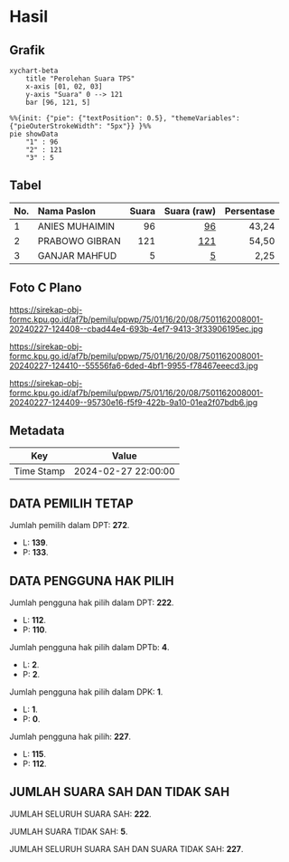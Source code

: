 # Hasil

## Grafik

```mermaid
xychart-beta
    title "Perolehan Suara TPS"
    x-axis [01, 02, 03]
    y-axis "Suara" 0 --> 121
    bar [96, 121, 5]
```

```mermaid
%%{init: {"pie": {"textPosition": 0.5}, "themeVariables": {"pieOuterStrokeWidth": "5px"}} }%%
pie showData
    "1" : 96
    "2" : 121
    "3" : 5
```

## Tabel

| No. | Nama Paslon    | Suara | Suara (raw) | Persentase |
|:--- |:-------------- | -----:| -----------:| ----------:|
| 1   | ANIES MUHAIMIN | 96    | [96][p-1]   | 43,24      |
| 2   | PRABOWO GIBRAN | 121   | [121][p-2]  | 54,50      |
| 3   | GANJAR MAHFUD  | 5     | [5][p-3]    | 2,25       |


[p-1]: https://github.com/gigit-pemilu/pemilu-2024-75-gorontalo/blob/main/pilpres/hitung-suara/sub/75-gorontalo/sub/01-gorontalo/sub/16-pulubala/sub/2008-puncak/sub/001-tps/sub/paslon-1.txt
[p-2]: https://github.com/gigit-pemilu/pemilu-2024-75-gorontalo/blob/main/pilpres/hitung-suara/sub/75-gorontalo/sub/01-gorontalo/sub/16-pulubala/sub/2008-puncak/sub/001-tps/sub/paslon-2.txt
[p-3]: https://github.com/gigit-pemilu/pemilu-2024-75-gorontalo/blob/main/pilpres/hitung-suara/sub/75-gorontalo/sub/01-gorontalo/sub/16-pulubala/sub/2008-puncak/sub/001-tps/sub/paslon-3.txt

## Foto C Plano

https://sirekap-obj-formc.kpu.go.id/af7b/pemilu/ppwp/75/01/16/20/08/7501162008001-20240227-124408--cbad44e4-693b-4ef7-9413-3f33906195ec.jpg

https://sirekap-obj-formc.kpu.go.id/af7b/pemilu/ppwp/75/01/16/20/08/7501162008001-20240227-124410--55556fa6-6ded-4bf1-9955-f78467eeecd3.jpg

https://sirekap-obj-formc.kpu.go.id/af7b/pemilu/ppwp/75/01/16/20/08/7501162008001-20240227-124409--95730e16-f5f9-422b-9a10-01ea2f07bdb6.jpg


## Metadata

| Key        | Value               |
| ---------- | ------------------- |
| Time Stamp | 2024-02-27 22:00:00 |


## DATA PEMILIH TETAP

Jumlah pemilih dalam DPT: **272**.
 * L: **139**.
 * P: **133**.

## DATA PENGGUNA HAK PILIH

Jumlah pengguna hak pilih dalam DPT: **222**.
 * L: **112**.
 * P: **110**.

Jumlah pengguna hak pilih dalam DPTb: **4**.
 * L: **2**.
 * P: **2**.

Jumlah pengguna hak pilih dalam DPK: **1**.
 * L: **1**.
 * P: **0**.

Jumlah pengguna hak pilih: **227**.
 * L: **115**.
 * P: **112**.

## JUMLAH SUARA SAH DAN TIDAK SAH

JUMLAH SELURUH SUARA SAH: **222**.

JUMLAH SUARA TIDAK SAH: **5**.

JUMLAH SELURUH SUARA SAH DAN SUARA TIDAK SAH: **227**.


